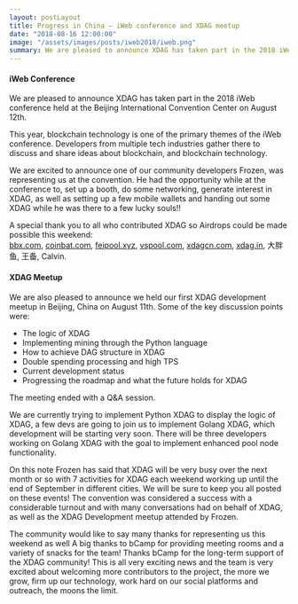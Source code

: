 ```yaml
---
layout: postLayout
title: Progress in China — iWeb conference and XDAG meetup
date: "2018-08-16 12:00:00"
image: "/assets/images/posts/iweb2018/iweb.png"
summary: We are pleased to announce XDAG has taken part in the 2018 iWeb conference held at the Beijing International Convention Center on August 12th.
---
```


#### iWeb Conference

We are pleased to announce XDAG has taken part in the 2018 iWeb conference held at the Beijing International Convention Center on August 12th.

This year, blockchain technology is one of the primary themes of the iWeb conference. Developers from multiple tech industries gather there to discuss and share ideas about blockchain, and blockchain technology.

We are excited to announce one of our community developers Frozen,  was representing us at the convention. He had the opportunity while at the conference to, set up a booth, do some networking, generate interest in XDAG, as well as setting up a few mobile wallets and handing out some XDAG while he was there to a few lucky souls!!

A special thank you to all who contributed XDAG so Airdrops could be made possible this weekend:  
[bbx.com](https://bbx.com/), [coinbat.com](https://www.coinbat.com/), [feipool.xyz](http://www.feipool.xyz/), [vspool.com](https://www.vspool.com/), [xdagcn.com](http://www.xdagcn.com/), [xdag.in](http://www.xdag.in), 大胖鱼, 王备, Calvin.

<div class="img-gallery mb-5" markdown="0">
  <a class="img-gallery__item" href="{{ 'assets/images/posts/iweb2018/conf_1.jpg' | relative_url }}" data-lightbox="conf">
    <div class="img-gallery__img" style="background-image: url({{ 'assets/images/posts/iweb2018/conf_1.jpg' | relative_url }})"></div>
  </a>
  <a class="img-gallery__item" href="{{ 'assets/images/posts/iweb2018/conf_2.jpg' | relative_url }}" data-lightbox="conf">
    <div class="img-gallery__img" style="background-image: url({{ 'assets/images/posts/iweb2018/conf_2.jpg' | relative_url }})"></div>
  </a>
  <a class="img-gallery__item" href="{{ 'assets/images/posts/iweb2018/conf_3.jpg' | relative_url }}" data-lightbox="conf">
    <div class="img-gallery__img" style="background-image: url({{ 'assets/images/posts/iweb2018/conf_3.jpg' | relative_url }})"></div>
  </a>
</div>

#### XDAG Meetup
    
We are also pleased to announce we held our first XDAG development meetup in Beijing, China on August 11th. Some of the key discussion points were:
* The logic of XDAG
* Implementing mining through the Python language
* How to achieve DAG structure in XDAG
* Double spending processing and high TPS
* Current development status
* Progressing the roadmap and what the future holds for XDAG

The meeting ended with a Q&A session.
    
We are currently trying to implement Python XDAG to display the logic of XDAG, a few devs are going to join us to implement Golang XDAG, which development will be starting very soon. There will be three developers working on Golang XDAG with the goal to implement enhanced pool node functionality.

On this note Frozen has said that XDAG will be very busy over the next month or so with 7 activities for XDAG each weekend working up until the end of September in different cities. We will be sure to keep you all posted on these events! The convention was considered a success with a considerable turnout and with many conversations had on behalf of XDAG, as well as the XDAG Development meetup attended by Frozen.  

The community would like to say many thanks for representing us this weekend as well A big thanks to bCamp for providing meeting rooms and a variety of snacks for the team! Thanks bCamp for the long-term support of the XDAG community! This is all very exciting news and the team is very excited about welcoming more contributors to the project, the more we grow, firm up our technology, work hard on our social platforms and outreach, the moons the limit. 

<div class="img-gallery mb-5" markdown="0">
  <a class="img-gallery__item" href="{{ 'assets/images/posts/iweb2018/meetup_1.jpg' | relative_url }}" data-lightbox="meetup">
    <div class="img-gallery__img" style="background-image: url({{ 'assets/images/posts/iweb2018/meetup_1.jpg' | relative_url }})"></div>
  </a>
  <a class="img-gallery__item" href="{{ 'assets/images/posts/iweb2018/meetup_2.jpg' | relative_url }}" data-lightbox="meetup">
    <div class="img-gallery__img" style="background-image: url({{ 'assets/images/posts/iweb2018/meetup_2.jpg' | relative_url }})"></div>
  </a>
  <a class="img-gallery__item" href="{{ 'assets/images/posts/iweb2018/meetup_3.jpg' | relative_url }}" data-lightbox="meetup">
    <div class="img-gallery__img" style="background-image: url({{ 'assets/images/posts/iweb2018/meetup_3.jpg' | relative_url }})"></div>
  </a>
  <a class="img-gallery__item" href="{{ 'assets/images/posts/iweb2018/meetup_4.jpg' | relative_url }}" data-lightbox="meetup">
    <div class="img-gallery__img" style="background-image: url({{ 'assets/images/posts/iweb2018/meetup_4.jpg' | relative_url }})"></div>
  </a>
  <a class="img-gallery__item" href="{{ 'assets/images/posts/iweb2018/meetup_5.jpg' | relative_url }}" data-lightbox="meetup">
    <div class="img-gallery__img" style="background-image: url({{ 'assets/images/posts/iweb2018/meetup_5.jpg' | relative_url }})"></div>
  </a>
</div>